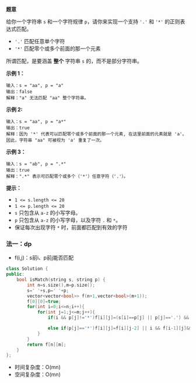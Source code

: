 **题意**

给你一个字符串 `s` 和一个字符规律 `p`，请你来实现一个支持 `'.'` 和 `'*'` 的正则表达式匹配。

- `'.'` 匹配任意单个字符
- `'*'` 匹配零个或多个前面的那一个元素

所谓匹配，是要涵盖 **整个** 字符串 `s` 的，而不是部分字符串。

 

**示例 1：**

```
输入：s = "aa", p = "a"
输出：false
解释："a" 无法匹配 "aa" 整个字符串。
```

**示例 2:**

```
输入：s = "aa", p = "a*"
输出：true
解释：因为 '*' 代表可以匹配零个或多个前面的那一个元素, 在这里前面的元素就是 'a'。因此，字符串 "aa" 可被视为 'a' 重复了一次。
```

**示例 3：**

```
输入：s = "ab", p = ".*"
输出：true
解释：".*" 表示可匹配零个或多个（'*'）任意字符（'.'）。
```

 

**提示：**

- `1 <= s.length <= 20`
- `1 <= p.length <= 20`
- `s` 只包含从 `a-z` 的小写字母。
- `p` 只包含从 `a-z` 的小写字母，以及字符 `.` 和 `*`。
- 保证每次出现字符 `*` 时，前面都匹配到有效的字符







### 法一：dp

- f(i,j)：s前i、p前j能否匹配

```cpp
class Solution {
public:
    bool isMatch(string s, string p) {
        int n=s.size(),m=p.size();
        s=' '+s,p=' '+p;
        vector<vector<bool>> f(n+1,vector<bool>(m+1));
        f[0][0]=true;
        for(int i=0;i<=n;i++){
            for(int j=1;j<=m;j++){
                if(i && p[j]!='*')f[i][j]=(s[i]==p[j] || p[j]=='.') && f[i-1][j-1];// si和pj匹配了

                else if(p[j]=='*')f[i][j]=f[i][j-2] || i && f[i-1][j]&&(s[i]==p[j-1] || p[j-1]=='.');
            }
        }
        return f[n][m];
    }
};
```

- 时间复杂度：O(mn)
- 空间复杂度：O(mn)